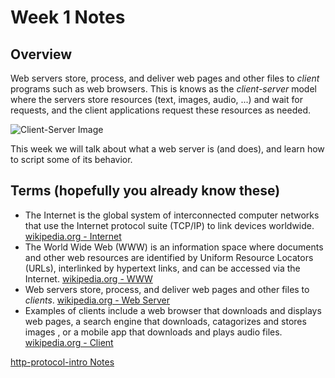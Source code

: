 # Week 1 Notes
## Overview
Web servers store, process, and deliver web pages and other files to *client* programs such as web browsers. This is knows as the *client-server* model where the servers store resources (text, images, audio, ...) and wait for requests, and the client applications request these resources as needed.

![Client-Server Image](https://upload.wikimedia.org/wikipedia/commons/thumb/c/c9/Client-server-model.svg/440px-Client-server-model.svg.png)


This week we will talk about what a web server is (and does), and learn how to script some of its behavior.

## Terms (hopefully you already know these)
* The Internet is the global system of interconnected computer networks that use the Internet protocol suite (TCP/IP) to link devices worldwide. [wikipedia.org - Internet](https://en.wikipedia.org/wiki/Internet)
* The World Wide Web (WWW) is an information space where documents and other web resources are identified by Uniform Resource Locators (URLs), interlinked by hypertext links, and can be accessed via the Internet. [wikipedia.org - WWW](https://en.wikipedia.org/wiki/World_Wide_Web)
* Web servers store, process, and deliver web pages and other files to *clients*. [wikipedia.org - Web Server](https://en.wikipedia.org/wiki/Web_server)
* Examples of clients include a web browser that downloads and displays web pages, a search engine that downloads, catagorizes and stores images , or a mobile app that downloads and plays audio files. [wikipedia.org - Client](https://en.wikipedia.org/wiki/Client_(computing))



[http-protocol-intro Notes](../notes/http-protocol-intro.md)
